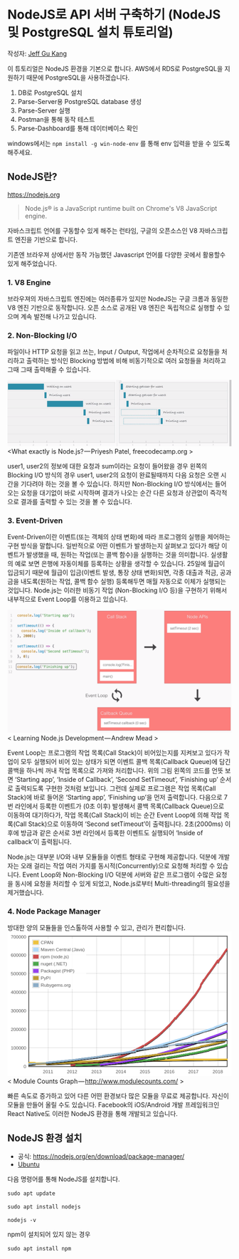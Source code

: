 # NodeJS로 API 서버 구축하기 (NodeJS 및 PostgreSQL 설치 튜토리얼)

작성자: [Jeff Gu Kang](https://github.com/JeffGuKang/)

이 튜토리얼은 NodeJS 환경을 기본으로 합니다.
AWS에서 RDS로 PostgreSQL을 지원하기 때문에 PostgreSQL을 사용하겠습니다.

1. DB로 PostgreSQL 설치
2. Parse-Server용 PostgreSQL database 생성
3. Parse-Server 실행
4. Postman을 통해 동작 테스트
5. Parse-Dashboard를 통해 데이터베이스 확인

windows에서는
`npm install -g win-node-env`
를 통해 env 입력을 받을 수 있도록 해주세요.

## NodeJS란?

https://nodejs.org
> Node.js® is a JavaScript runtime built on Chrome's V8 JavaScript engine.

자바스크립트 언어를 구동할수 있게 해주는 런타임, 구글의 오픈소스인 V8 자바스크립트 엔진을 기반으로 합니다.

기존엔 브라우져 상에서만 동작 가능했던 Javascript 언어를 다양한 곳에서 활용할수 있게 해주었습니다.

### 1. V8 Engine

브라우져의 자바스크립트 엔진에는 여러종류가 있지만 NodeJS는 구글 크롬과 동일한 V8 엔진 기반으로 동작합니다. 오픈 소스로 공개된 V8 엔진은 독립적으로 실행할 수 있으며 계속 발전해 나가고 있습니다.

### 2. Non-Blocking I/O

파일이나 HTTP 요청을 읽고 쓰는, Input / Output, 작업에서 순차적으로 요청들을 처리하고 출력하는 방식인 Blocking 방법에 비해  비동기적으로 여러 요청들을 처리하고 그때 그때 출력해줄 수 있습니다.

![non-blocking](./images/non-blocking.png "non-blocking")
<What exactly is Node.js? — Priyesh Patel, freecodecamp.org >

user1, user2의 정보에 대한 요청과 sum이라는 요청이 들어왔을 경우 왼쪽의 Blocking I/O 방식의 경우 user1, user2의 요청이 완료될때까지 다음 요청은 오랜 시간을 기다려야 하는 것을 볼 수 있습니다. 하지만 Non-Blocking I/O 방식에서는 들어오는 요청을 대기없이 바로 시작하며 결과가 나오는 순간 다른 요청과 상관없이 즉각적으로 결과를 출력할 수 있는 것을 볼 수 있습니다.



### 3. Event-Driven

Event-Driven이란 이벤트(또는 객체의 상태 변화)에 따라 프로그램의 실행을 제어하는 구현 방식을 말합니다. 일반적으로 어떤 이벤트가 발생하는지 살펴보고 있다가 해당 이벤트가 발생했을 때, 원하는 작업(또는 콜백 함수)을 실행하는 것을 의미합니다. 실생활의 예로 보면 은행에 자동이체를 등록하는 상황을 생각할 수 있습니다. 25일에 월급이 입금되기 때문에 월급이 입금(이벤트 발생, 통장 상태 변화)되면, 각종 대출과 적금, 공과금을 내도록(원하는 작업, 콜백 함수 실행) 등록해두면 매월 자동으로 이체가 실행되는 것입니다. Node.js는 이러한 비동기 작업 (Non-Blocking I/O 등)을 구현하기 위해서 내부적으로 Event Loop를 이용하고 있습니다.

![Event-Driven](./images/event-driven.png "Event-Driven")
< Learning Node.js Development — Andrew Mead >

Event Loop는 프로그램의 작업 목록(Call Stack)이 비어있는지를 지켜보고 있다가 작업이 모두 실행되어 비어 있는 상태가 되면 이벤트 콜백 목록(Callback Queue)에 담긴 콜백을 하나씩 꺼내 작업 목록으로 가져와 처리합니다. 위의 그림 왼쪽의 코드를 언뜻 보면 ‘Starting app’, ‘Inside of Callback’, ‘Second SetTimeout’, ‘Finishing up’ 순서로 출력되도록 구현한 것처럼 보입니다. 그런데 실제로 프로그램은 작업 목록(Call Stack)에 바로 들어온 ‘Starting app’, ‘Finishing up’을 먼저 출력합니다. 다음으로 7번 라인에서 등록한 이벤트가 (0초 이후) 발생해서 콜백 목록(Callback Queue)으로 이동하여 대기하다가, 작업 목록(Call Stack)이 비는 순간 Event Loop에 의해 작업 목록(Call Stack)으로 이동하여 ‘Second setTimeout’이 출력됩니다. 2초(2000ms) 이후에 방금과 같은 순서로 3번 라인에서 등록한 이벤트도 실행되어 ‘Inside of callback’이 출력됩니다.

Node.js는 대부분 I/O와 내부 모듈들을 이벤트 형태로 구현해 제공합니다. 덕분에 개발자는 오래 걸리는 작업 여러 가지를 동시적(Concurrently)으로 요청해 처리할 수 있습니다. Event Loop와 Non-Blocking I/O 덕분에 서버와 같은 프로그램이 수많은 요청을 동시에 요청을 처리할 수 있게 되었고, Node.js로부터 Multi-threading의 필요성을 제거했습니다.

### 4. Node Package Manager

방대한 양의 모듈들을 인스톨하여 사용할 수 있고, 관리가 편리합니다.
![modules](./images/modules.png "modules")
< Module Counts Graph — http://www.modulecounts.com/ >

빠른 속도로 증가하고 있어 다른 어떤 환경보다 많은 모듈을 무료로 제공합니다. 자신이 모듈을 만들어 올릴 수도 있습니다. Facebook의 iOS/Android 개발 프레임워크인 React Native도 이러한 NodeJS 환경을 통해 개발되고 있습니다.

## NodeJS 환경 설치

- 공식: https://nodejs.org/en/download/package-manager/
- [Ubuntu](https://www.digitalocean.com/community/tutorials/how-to-install-node-js-on-ubuntu-18-04)

다음 명령어를 통해 NodeJS를 설치합니다.

```
sudo apt update
```

```
sudo apt install nodejs
```

```
nodejs -v
```

npm이 설치되어 있지 않는 경우

```
sudo apt install npm
```
